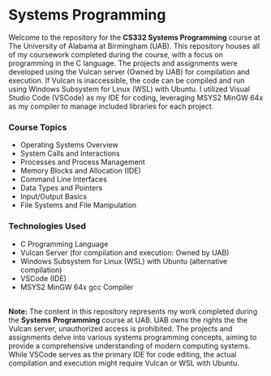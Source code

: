 # Systems Programming
Welcome to the repository for the <b>CS332 Systems Programming</b> course at The University of Alabama at Birmingham (UAB). This repository houses all of my coursework completed during the course, with a focus on programming in the C language. The projects and assignments were developed using the Vulcan server (Owned by UAB) for compilation and execution. If Vulcan is inaccessible, the code can be compiled and run using Windows Subsystem for Linux (WSL) with Ubuntu. I utilized Visual Studio Code (VSCode) as my IDE for coding, leveraging MSYS2 MinGW 64x as my compiler to manage included libraries for each project.

<h3> Course Topics </h3>
<ul>
  <li> Operating Systems Overview </li>
  <li> System Calls and Interactions </li>
  <li> Processes and Process Management </li>
  <li> Memory Blocks and Allocation (IDE) </li>
  <li> Command Line Interfaces </li>
  <li> Data Types and Pointers </li>
  <li> Input/Output Basics </li>
  <li> File Systems and File Manipulation </li>
</ul>

<h3> Technologies Used </h3>
<ul>
  <li> C Programming Language </li>
  <li> Vulcan Server (for compilation and execution: Owned by UAB) </li>
  <li> Windows Subsystem for Linux (WSL) with Ubuntu (alternative compilation) </li>
  <li> VSCode (IDE) </li>
  <li> MSYS2 MinGW 64x gcc Compiler </li>
</ul><br>

<footer>
  <b>Note:</b> The content in this repository represents my work completed during the <b>Systems Programming</b> course at UAB. UAB owns the rights the the Vulcan server, unauthorized access is prohibited. The projects and assignments delve into various systems programming concepts, aiming to provide a comprehensive understanding of modern computing systems. While VSCode serves as the primary IDE for code editing, the actual compilation and execution might require Vulcan or WSL with Ubuntu.
</footer>

